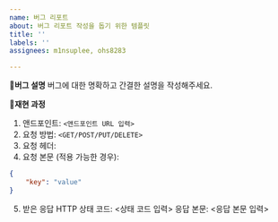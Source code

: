 ```yaml
---
name: 버그 리포트
about: 버그 리포트 작성을 돕기 위한 템플릿
title: ''
labels: ''
assignees: m1nsuplee, ohs8283

---
```


**🐜버그 설명**
버그에 대한 명확하고 간결한 설명을 작성해주세요.

**🐞재현 과정**
1. 앤드포인트: `<앤드포인트 URL 입력>`
2. 요청 방법: `<GET/POST/PUT/DELETE>`
3. 요청 헤더:
4. 요청 본문 (적용 가능한 경우):
```json
{
    "key": "value"
}
```
5. 받은 응답
HTTP 상태 코드: <상태 코드 입력>
응답 본문: <응답 본문 입력>
